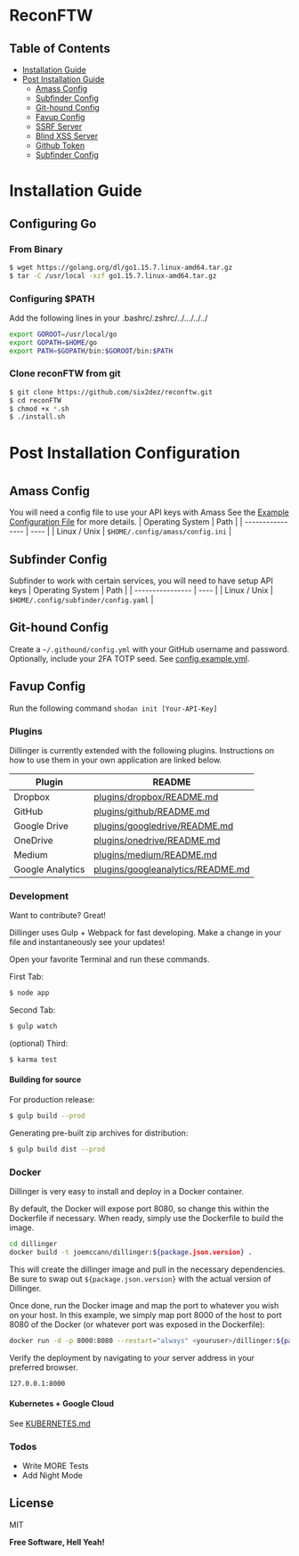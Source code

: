 # ReconFTW

## Table of Contents
* [Installation Guide](#Installation-Guide)
* [Post Installation Guide](#Post-Installation)
  * [Amass Config](#Amass-Config)
  * [Subfinder Config](#Subfinder-Config)
  * [Git-hound Config](#GitHound-Config)
  * [Favup Config](#Favup-Config)
  * [SSRF Server](#SSRF-Server)
  * [Blind XSS Server](#Blind-XSS-Server)
  * [Github Token](#Github-Token)
  * [Subfinder Config](#snapcraft)
 

# Installation Guide
  
## Configuring Go

### From Binary
```sh
$ wget https://golang.org/dl/go1.15.7.linux-amd64.tar.gz
$ tar -C /usr/local -xzf go1.15.7.linux-amd64.tar.gz
```
### Configuring $PATH
Add the following lines in your .bashrc/.zshrc/../.../../../
```bash
export GOROOT=/usr/local/go
export GOPATH=$HOME/go
export PATH=$GOPATH/bin:$GOROOT/bin:$PATH
```
 ### Clone reconFTW from git 
```sh
$ git clone https://github.com/six2dez/reconftw.git
$ cd reconFTW
$ chmod +x *.sh
$ ./install.sh
```

# Post Installation Configuration
#  
## Amass Config
You will need a config file to use your API keys with Amass
See the [Example Configuration File](https://github.com/OWASP/Amass/blob/master/examples/config.ini) for more details.
| Operating System | Path |
| ---------------- | ---- |
| Linux / Unix |  `$HOME/.config/amass/config.ini` |

## Subfinder Config
Subfinder to work with certain services, you will need to have setup API keys
| Operating System | Path |
| ---------------- | ---- |
| Linux / Unix |  `$HOME/.config/subfinder/config.yaml` |

## Git-hound Config
Create a  `~/.githound/config.yml` with your GitHub username and password. Optionally, include your 2FA TOTP seed. See [config.example.yml](config.example.yml).

## Favup Config
Run the following command 
`shodan init [Your-API-Key]`


















### Plugins

Dillinger is currently extended with the following plugins. Instructions on how to use them in your own application are linked below.

| Plugin | README |
| ------ | ------ |
| Dropbox | [plugins/dropbox/README.md][PlDb] |
| GitHub | [plugins/github/README.md][PlGh] |
| Google Drive | [plugins/googledrive/README.md][PlGd] |
| OneDrive | [plugins/onedrive/README.md][PlOd] |
| Medium | [plugins/medium/README.md][PlMe] |
| Google Analytics | [plugins/googleanalytics/README.md][PlGa] |


### Development

Want to contribute? Great!

Dillinger uses Gulp + Webpack for fast developing.
Make a change in your file and instantaneously see your updates!

Open your favorite Terminal and run these commands.

First Tab:
```sh
$ node app
```

Second Tab:
```sh
$ gulp watch
```

(optional) Third:
```sh
$ karma test
```
#### Building for source
For production release:
```sh
$ gulp build --prod
```
Generating pre-built zip archives for distribution:
```sh
$ gulp build dist --prod
```
### Docker
Dillinger is very easy to install and deploy in a Docker container.

By default, the Docker will expose port 8080, so change this within the Dockerfile if necessary. When ready, simply use the Dockerfile to build the image.

```sh
cd dillinger
docker build -t joemccann/dillinger:${package.json.version} .
```
This will create the dillinger image and pull in the necessary dependencies. Be sure to swap out `${package.json.version}` with the actual version of Dillinger.

Once done, run the Docker image and map the port to whatever you wish on your host. In this example, we simply map port 8000 of the host to port 8080 of the Docker (or whatever port was exposed in the Dockerfile):

```sh
docker run -d -p 8000:8080 --restart="always" <youruser>/dillinger:${package.json.version}
```

Verify the deployment by navigating to your server address in your preferred browser.

```sh
127.0.0.1:8000
```

#### Kubernetes + Google Cloud

See [KUBERNETES.md](https://github.com/joemccann/dillinger/blob/master/KUBERNETES.md)


### Todos

 - Write MORE Tests
 - Add Night Mode

License
----

MIT


**Free Software, Hell Yeah!**

[//]: # (These are reference links used in the body of this note and get stripped out when the markdown processor does its job. There is no need to format nicely because it shouldn't be seen. Thanks SO - http://stackoverflow.com/questions/4823468/store-comments-in-markdown-syntax)


   [dill]: <https://github.com/joemccann/dillinger>
   [git-repo-url]: <https://github.com/joemccann/dillinger.git>
   [john gruber]: <http://daringfireball.net>
   [df1]: <http://daringfireball.net/projects/markdown/>
   [markdown-it]: <https://github.com/markdown-it/markdown-it>
   [Ace Editor]: <http://ace.ajax.org>
   [node.js]: <http://nodejs.org>
   [Twitter Bootstrap]: <http://twitter.github.com/bootstrap/>
   [jQuery]: <http://jquery.com>
   [@tjholowaychuk]: <http://twitter.com/tjholowaychuk>
   [express]: <http://expressjs.com>
   [AngularJS]: <http://angularjs.org>
   [Gulp]: <http://gulpjs.com>

   [PlDb]: <https://github.com/joemccann/dillinger/tree/master/plugins/dropbox/README.md>
   [PlGh]: <https://github.com/joemccann/dillinger/tree/master/plugins/github/README.md>
   [PlGd]: <https://github.com/joemccann/dillinger/tree/master/plugins/googledrive/README.md>
   [PlOd]: <https://github.com/joemccann/dillinger/tree/master/plugins/onedrive/README.md>
   [PlMe]: <https://github.com/joemccann/dillinger/tree/master/plugins/medium/README.md>
   [PlGa]: <https://github.com/RahulHP/dillinger/blob/master/plugins/googleanalytics/README.md>
